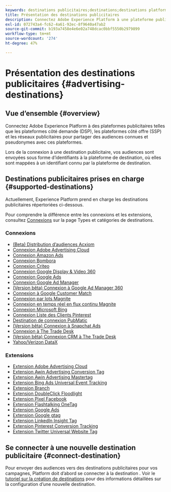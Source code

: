 ```yaml
---
keywords: destinations publicitaires;destinations;destinations platform
title: Présentation des destinations publicitaires
description: Connectez Adobe Experience Platform à une plateforme publicitaire tierce (par exemple, DSP, réseau publicitaire, SSP) et partagez des audiences pseudonymes avec ces plateformes.
exl-id: 072743a4-fc62-4a61-92ec-8f9640a47ab2
source-git-commit: b193a7458e4e6e02a748dcac0bbf5550b2979899
workflow-type: tm+mt
source-wordcount: '274'
ht-degree: 47%

---
```


# Présentation des destinations publicitaires {#advertising-destinations}

## Vue d’ensemble {#overview}

Connectez Adobe Experience Platform à des plateformes publicitaires telles que les plateformes côté demande (DSP), les plateformes côté offre (SSP) et les réseaux publicitaires pour partager des audiences connues et pseudonymes avec ces plateformes.

Lors de la connexion à une destination publicitaire, vos audiences sont envoyées sous forme d’identifiants à la plateforme de destination, où elles sont mappées à un identifiant connu par la plateforme de destination.

## Destinations publicitaires prises en charge {#supported-destinations}

Actuellement, Experience Platform prend en charge les destinations publicitaires répertoriées ci-dessous.

Pour comprendre la différence entre les connexions et les extensions, consultez [Connexions](../../destination-types.md#connections) sur la page Types et catégories de destinations.

### Connexions

* [(Beta) Distribution d’audiences Acxiom](acxiom-audience-distribution.md)
* [Connexion Adobe Advertising Cloud](adobe-advertising-cloud-connection.md)
* [Connexion Amazon Ads](amazon-ads.md)
* [Connexion Bombora](bombora.md)
* [Connexion Criteo](criteo.md)
* [Connexion Google Display &amp; Video 360](google-dv360.md)
* [Connexion Google Ads](google-ads-destination.md)
* [Connexion Google Ad Manager](google-ad-manager.md)
* [(Version bêta) Connexion à Google Ad Manager 360](google-ad-manager-360-connection.md)
* [Connexion à Google Customer Match](google-customer-match.md)
* [Connexion par lots Magnite](magnite-batch.md)
* [Connexion en temps réel en flux continu Magnite](magnite-streaming.md)
* [Connexion Microsoft Bing](bing.md)
* [Connexion Liste des Clients Pinterest](pinterest.md)
* [Destination de connexion PubMatic](pubmatic.md)
* [(Version bêta) Connexion à Snapchat Ads](snap-inc.md)
* [Connexion à The Trade Desk](tradedesk.md)
* [(Version bêta) Connexion CRM à The Trade Desk](tradedesk-emails.md)
* [Yahoo/Verizon DataX](datax.md)

### Extensions

* [Extension Adobe Advertising Cloud](adobe-advertising-cloud.md)
* [Extension Awin Advertising Conversion Tag](awin-conversiontag.md)
* [Extension Awin Advertising Mastertag](awin-mastertag.md)
* [Extension Bing Ads Universal Event Tracking](bing-ads.md)
* [Extension Branch](branch.md)
* [Extension DoubleClick Floodlight](doubleclick-floodlight.md)
* [Extension Pixel Facebook](facebook-pixel.md)
* [Extension Flashtalking OneTag](flashtalking.md)
* [Extension Google Ads](google-ads-extension.md)
* [Extension Google gtag](gtag-advertising.md)
* [Extension LinkedIn Insight Tag](linkedin.md)
* [Extension Pinterest Conversion Tracking](pinterest-extension.md)
* [Extension Twitter Universal Website Tag](twitter-uwt.md)

## Se connecter à une nouvelle destination publicitaire {#connect-destination}

Pour envoyer des audiences vers des destinations publicitaires pour vos campagnes, Platform doit d’abord se connecter à la destination . Voir le [tutoriel sur la création de destinations](../../ui/connect-destination.md) pour des informations détaillées sur la configuration d’une nouvelle destination.
